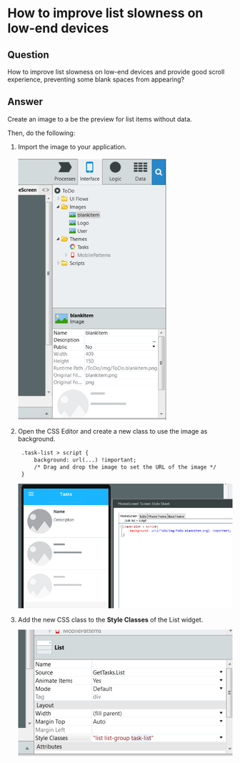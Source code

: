 # How to improve list slowness on low-end devices

## Question

How to improve list slowness on low-end devices and provide good scroll experience, preventing some blank spaces from appearing?

## Answer

Create an image to a be the preview for list items without data.

Then, do the following:

1. Import the image to your application.

    ![](images/How-to-improve-list-slowness-on-low-end-devices_0.png)

1. Open the CSS Editor and create a new class to use the image as background.
 
        .task-list > script {                               
            background: url(...) !important;
            /* Drag and drop the image to set the URL of the image */
        }

    ![](images/How-to-improve-list-slowness-on-low-end-devices_1.png)  

1. Add the new CSS class to the **Style Classes** of the List widget.

    ![](images/How-to-improve-list-slowness-on-low-end-devices_2.png)
